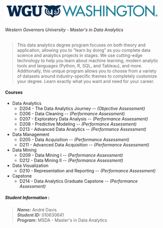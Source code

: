 ![WGU Washington Logo](./Images/WGU-Washington-Logo.png)
###### Western Governors University - Master's in Data Analytics
> This data analytics degree program focuses on both theory and application, allowing you to “learn by doing” as you complete data science and analytics projects in stages. We use cutting-edge technology to help you learn about machine learning, modern analytic tools and languages (Python, R, SQL, and Tableau), and more. Additionally, this unique program allows you to choose from a variety of datasets around industry-specific themes to completely customize your degree. Learn exactly what you want and need for your career.

#### Courses

* Data Analytics
  * D204 - The Data Analytics Journey -- *(Objective Assessment)*
  * D206 - Data Cleaning  -- *(Performance Assessment)*
  * D207 - Exploratory Data Analysis  -- *(Performance Assessment)*
  * D208 - Predictive Modeling  -- *(Performance Assessment)*
  * D213 - Advanced Data Analytics  -- *(Performance Assessment)*
* Data Management
  * D205 - Data Acquisition  -- *(Performance Assessment)*
  * D211 - Advanced Data Acquisition --  *(Performance Assessment)*
* Data Mining
  * D209 - Data Mining I --  *(Performance Assessment)*
  * D212 - Data Mining II --  *(Performance Assessment)*
* Data Visualization
  * D210 - Representation and Reporting --  *(Performance Assessment)*
* Capstone
  * D214 - Data Analytics Graduate Capstone --  *(Performance Assessment)*



##### Student Information :
> ***Name:*** André Davis <br />
> ***Student ID:*** 010630641 <br />
> ***Program:*** MSDA - Master's in Data Analytics